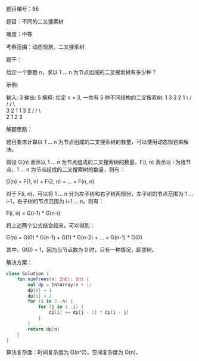 题目编号：96

题目：不同的二叉搜索树

难度：中等

考察范围：动态规划、二叉搜索树

题干：

给定一个整数 n，求以 1 ... n 为节点组成的二叉搜索树有多少种？

示例:

输入: 3
输出: 5
解释:
给定 n = 3, 一共有 5 种不同结构的二叉搜索树:
   1         3     3      2      1
    \       /     /      / \      \
     3     2     1      1   3      2
    /     /       \                 \
   2     1         2                 3

解题思路：

题目要求计算以 1 ... n 为节点组成的二叉搜索树的数量，可以使用动态规划来解决。

假设 G(n) 表示以 1 ... n 为节点组成的二叉搜索树的数量，F(i, n) 表示以 i 为根节点，1 ... n 为节点组成的二叉搜索树的数量，则有：

G(n) = F(1, n) + F(2, n) + ... + F(n, n)

对于 F(i, n)，可以将 1 ... n 分为左子树和右子树两部分，左子树的节点范围为 1 ... i-1，右子树的节点范围为 i+1 ... n。则有：

F(i, n) = G(i-1) * G(n-i)

将上述两个公式结合起来，可以得到：

G(n) = G(0) * G(n-1) + G(1) * G(n-2) + ... + G(n-1) * G(0)

其中，G(0) = 1，因为当节点数为 0 时，只有一种情况，即空树。

解决方案：

```kotlin
class Solution {
    fun numTrees(n: Int): Int {
        val dp = IntArray(n + 1)
        dp[0] = 1
        dp[1] = 1
        for (i in 2..n) {
            for (j in 1..i) {
                dp[i] += dp[j - 1] * dp[i - j]
            }
        }
        return dp[n]
    }
}
```

算法复杂度：时间复杂度为 O(n^2)，空间复杂度为 O(n)。